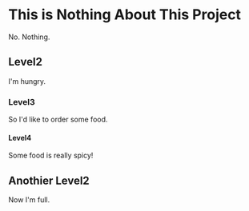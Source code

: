 # This is Nothing About This Project

No. Nothing.

## Level2

I'm hungry.

### Level3

So I'd like to order some food.

#### Level4

Some food is really spicy!


## Anothier Level2

Now I'm full.
